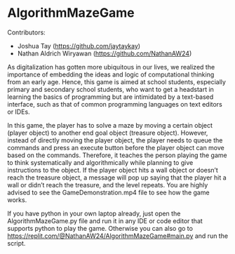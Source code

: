 # AlgorithmMazeGame

Contributors:
- Joshua Tay (https://github.com/jaytaykay)
- Nathan Aldrich Wiryawan (https://github.com/NathanAW24)

As digitalization has gotten more ubiquitous in our lives, we realized the importance of embedding the ideas and logic of computational thinking from an early age. Hence, this game is aimed at school students, especially primary and secondary school students, who want to get a headstart in learning the basics of programming but are intimidated by a text-based interface, such as that of common programming languages on text editors or IDEs.

In this game, the player has to solve a maze by moving a certain object (player object) to another end goal object (treasure object). However, instead of directly moving the player object, the player needs to queue the commands and press an execute button before the player object can move based on the commands. Therefore, it teaches the person playing the game to think systematically and algorithmically while planning to give instructions to the object. If the player object hits a wall object or doesn’t reach the treasure object, a message will pop up saying that the player hit a wall or didn’t reach the treasure, and the level repeats. You are highly advised to see the GameDemonstration.mp4 file to see how the game works.

If you have python in your own laptop already, just open the AlgorithmMazeGame.py file and run it in any IDE or code editor that supports python to play the game. Otherwise you can also go to https://replit.com/@NathanAW24/AlgorithmMazeGame#main.py and run the script.